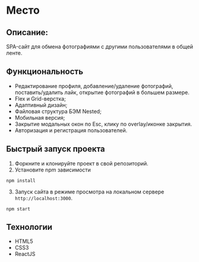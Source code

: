 # Место

## **Описание:**

SPA-сайт для обмена фотографиями с другими пользователями в общей ленте. 

## **Функциональность**

* Редактирование профиля, добавление/удаление фотографий, поставить/удалить лайк, открытие фотографий в большем размере.
* Flex и Grid-верстка;
* Адаптивный дизайн;
* Файловая структура БЭМ Nested;
* Мобильная версия;
* Закрытие модальных окон по Esc, клику по overlay/иконке закрытия.
* Авторизация и регистрация пользователей.

## Быстрый запуск проекта
1. Форкните и клонируйте проект в свой репозиторий.
2. Установите npm зависимости 
```
npm install
```
3. Запуск сайта в режиме просмотра на локальном сервере `http://localhost:3000`.
```
npm start
```

## **Технологии**

* HTML5 
* CSS3
* ReactJS

